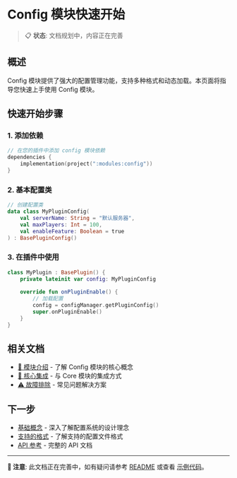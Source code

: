 # Config 模块快速开始

> 📋 **状态**: 文档规划中，内容正在完善

## 概述

Config 模块提供了强大的配置管理功能，支持多种格式和动态加载。本页面将指导您快速上手使用 Config 模块。

## 快速开始步骤

### 1. 添加依赖

```kotlin
// 在您的插件中添加 config 模块依赖
dependencies {
    implementation(project(":modules:config"))
}
```

### 2. 基本配置类

```kotlin
// 创建配置类
data class MyPluginConfig(
    val serverName: String = "默认服务器",
    val maxPlayers: Int = 100,
    val enableFeature: Boolean = true
) : BasePluginConfig()
```

### 3. 在插件中使用

```kotlin
class MyPlugin : BasePlugin() {
    private lateinit var config: MyPluginConfig
    
    override fun onPluginEnable() {
        // 加载配置
        config = configManager.getPluginConfig()
        super.onPluginEnable()
    }
}
```

## 相关文档

- [📖 模块介绍](intro.md) - 了解 Config 模块的核心概念
- [🔧 核心集成](core-integration.md) - 与 Core 模块的集成方式
- [⚠️ 故障排除](troubleshooting.md) - 常见问题解决方案

## 下一步

- [基础概念](concepts.md) - 深入了解配置系统的设计理念
- [支持的格式](formats.md) - 了解支持的配置文件格式
- [API 参考](api-reference.md) - 完整的 API 文档

---

**📝 注意**: 此文档正在完善中，如有疑问请参考 [README](README.md) 或查看 [示例代码](examples.md)。
